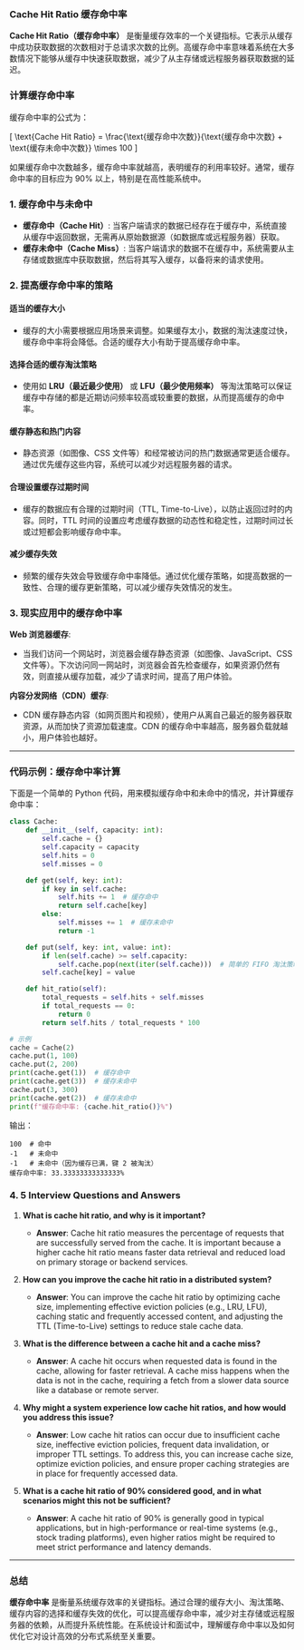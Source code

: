 ### Cache Hit Ratio 缓存命中率

**Cache Hit Ratio（缓存命中率）** 是衡量缓存效率的一个关键指标。它表示从缓存中成功获取数据的次数相对于总请求次数的比例。高缓存命中率意味着系统在大多数情况下能够从缓存中快速获取数据，减少了从主存储或远程服务器获取数据的延迟。

### **计算缓存命中率**

缓存命中率的公式为：

\[
\text{Cache Hit Ratio} = \frac{\text{缓存命中次数}}{\text{缓存命中次数} + \text{缓存未命中次数}} \times 100
\]

如果缓存命中次数越多，缓存命中率就越高，表明缓存的利用率较好。通常，缓存命中率的目标应为 90% 以上，特别是在高性能系统中。

### **1. 缓存命中与未命中**

- **缓存命中（Cache Hit）**: 当客户端请求的数据已经存在于缓存中，系统直接从缓存中返回数据，无需再从原始数据源（如数据库或远程服务器）获取。
- **缓存未命中（Cache Miss）**: 当客户端请求的数据不在缓存中，系统需要从主存储或数据库中获取数据，然后将其写入缓存，以备将来的请求使用。

### **2. 提高缓存命中率的策略**

#### **适当的缓存大小**
- 缓存的大小需要根据应用场景来调整。如果缓存太小，数据的淘汰速度过快，缓存命中率将会降低。合适的缓存大小有助于提高缓存命中率。

#### **选择合适的缓存淘汰策略**
- 使用如 **LRU（最近最少使用）** 或 **LFU（最少使用频率）** 等淘汰策略可以保证缓存中存储的都是近期访问频率较高或较重要的数据，从而提高缓存的命中率。

#### **缓存静态和热门内容**
- 静态资源（如图像、CSS 文件等）和经常被访问的热门数据通常更适合缓存。通过优先缓存这些内容，系统可以减少对远程服务器的请求。

#### **合理设置缓存过期时间**
- 缓存的数据应有合理的过期时间（TTL, Time-to-Live），以防止返回过时的内容。同时，TTL 时间的设置应考虑缓存数据的动态性和稳定性，过期时间过长或过短都会影响缓存命中率。

#### **减少缓存失效**
- 频繁的缓存失效会导致缓存命中率降低。通过优化缓存策略，如提高数据的一致性、合理的缓存更新策略，可以减少缓存失效情况的发生。

### **3. 现实应用中的缓存命中率**

**Web 浏览器缓存**:
- 当我们访问一个网站时，浏览器会缓存静态资源（如图像、JavaScript、CSS 文件等）。下次访问同一网站时，浏览器会首先检查缓存，如果资源仍然有效，则直接从缓存加载，减少了请求时间，提高了用户体验。

**内容分发网络（CDN）缓存**:
- CDN 缓存静态内容（如网页图片和视频），使用户从离自己最近的服务器获取资源，从而加快了资源加载速度。CDN 的缓存命中率越高，服务器负载就越小，用户体验也越好。

---

### **代码示例：缓存命中率计算**

下面是一个简单的 Python 代码，用来模拟缓存命中和未命中的情况，并计算缓存命中率：

```python
class Cache:
    def __init__(self, capacity: int):
        self.cache = {}
        self.capacity = capacity
        self.hits = 0
        self.misses = 0

    def get(self, key: int):
        if key in self.cache:
            self.hits += 1  # 缓存命中
            return self.cache[key]
        else:
            self.misses += 1  # 缓存未命中
            return -1

    def put(self, key: int, value: int):
        if len(self.cache) >= self.capacity:
            self.cache.pop(next(iter(self.cache)))  # 简单的 FIFO 淘汰策略
        self.cache[key] = value

    def hit_ratio(self):
        total_requests = self.hits + self.misses
        if total_requests == 0:
            return 0
        return self.hits / total_requests * 100

# 示例
cache = Cache(2)
cache.put(1, 100)
cache.put(2, 200)
print(cache.get(1))  # 缓存命中
print(cache.get(3))  # 缓存未命中
cache.put(3, 300)
print(cache.get(2))  # 缓存未命中
print(f"缓存命中率: {cache.hit_ratio()}%")
```

输出：
```
100  # 命中
-1   # 未命中
-1   # 未命中（因为缓存已满，键 2 被淘汰）
缓存命中率: 33.33333333333333%
```

### **4. 5 Interview Questions and Answers**

1. **What is cache hit ratio, and why is it important?**
   - **Answer**: Cache hit ratio measures the percentage of requests that are successfully served from the cache. It is important because a higher cache hit ratio means faster data retrieval and reduced load on primary storage or backend services.

2. **How can you improve the cache hit ratio in a distributed system?**
   - **Answer**: You can improve the cache hit ratio by optimizing cache size, implementing effective eviction policies (e.g., LRU, LFU), caching static and frequently accessed content, and adjusting the TTL (Time-to-Live) settings to reduce stale cache data.

3. **What is the difference between a cache hit and a cache miss?**
   - **Answer**: A cache hit occurs when requested data is found in the cache, allowing for faster retrieval. A cache miss happens when the data is not in the cache, requiring a fetch from a slower data source like a database or remote server.

4. **Why might a system experience low cache hit ratios, and how would you address this issue?**
   - **Answer**: Low cache hit ratios can occur due to insufficient cache size, ineffective eviction policies, frequent data invalidation, or improper TTL settings. To address this, you can increase cache size, optimize eviction policies, and ensure proper caching strategies are in place for frequently accessed data.

5. **What is a cache hit ratio of 90% considered good, and in what scenarios might this not be sufficient?**
   - **Answer**: A cache hit ratio of 90% is generally good in typical applications, but in high-performance or real-time systems (e.g., stock trading platforms), even higher ratios might be required to meet strict performance and latency demands.

---

### 总结

**缓存命中率** 是衡量系统缓存效率的关键指标。通过合理的缓存大小、淘汰策略、缓存内容的选择和缓存失效的优化，可以提高缓存命中率，减少对主存储或远程服务器的依赖，从而提升系统性能。在系统设计和面试中，理解缓存命中率以及如何优化它对设计高效的分布式系统至关重要。
